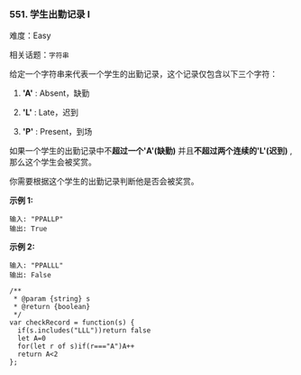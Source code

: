 ### 551. 学生出勤记录 I

难度：Easy

相关话题：`字符串`

给定一个字符串来代表一个学生的出勤记录，这个记录仅包含以下三个字符：




1. **'A'**  : Absent，缺勤

2. **'L'**  : Late，迟到

3. **'P'**  : Present，到场





如果一个学生的出勤记录中不**超过一个'A'(缺勤)** 并且**不超过两个连续的'L'(迟到)** ,那么这个学生会被奖赏。



你需要根据这个学生的出勤记录判断他是否会被奖赏。



**示例 1:** 



```
输入: "PPALLP"
输出: True
```


**示例 2:** 



```
输入: "PPALLL"
输出: False
```

```
/**
 * @param {string} s
 * @return {boolean}
 */
var checkRecord = function(s) {
  if(s.includes("LLL"))return false
  let A=0
  for(let r of s)if(r==="A")A++
  return A<2
};
```

